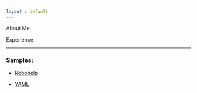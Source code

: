 ```yaml
---
layout : default
---
```


About Me

Experience

***

###  Samples:
  
   - [Robohelp](./samples/robohelp.md)
        
   - [YAML](./samples/write-yaml.md)
